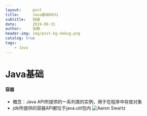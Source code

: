 ```yaml
---
layout:     post 
title:      Java基础0831
subtitle:   容器
date:       2019-08-31
author:     张鹏
header-img: img/post-bg-debug.png
catalog: true   
tags:                         
    - Java
---
```


# Java基础

#### 容器

- 概念：Java API所提供的一系列类的实例，用于在程序中存放对象
- jdk所提供的容器API都位于java.util包内
![Aaron Swartz](https://github.com/Jokerboozp/Jokerboozp.github.io/raw/master/img/%E6%89%B9%E6%B3%A8%202019-08-31%20093107.png)